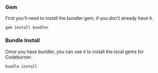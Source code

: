 ### Gem
First you'll need to install the bundler gem, if you don't already have it.

```
gem install bundler
```

### Bundle Install
Once you have bundler, you can use it to install the local gems for Codeburner:

```
bundle install
```
